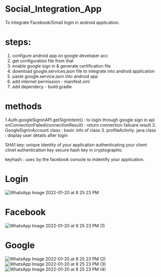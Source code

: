 # Social_Integration_App
To integrate Facebook/Gmail login in android application.

# steps:
1. configure android app on google developer acc
2. get configuration file from that
3. enable google sign in & generate certification file
4. download google.services.json file to integrate into android application
5. paste google.service.json into android app
6. add internet permission - manifest.xml
7. add dependecy - build.gradle

# methods
1.Auth.googleSigninAPI.getSignIntent() : to login through google sign in api
onConnectionFailed(connectionResult) : return connection failuare result
2. GoogleSigninAccount class : basic info of class
3. profileActivity. java class : display user details after login

SHA1 key: unique identity of your application authenticating your client
clinet authentication key 
secure hash key in cryptographic

keyhash : usec by the facebook console to indentify your application.


# Login
![WhatsApp Image 2022-01-20 at 8 25 23 PM](https://user-images.githubusercontent.com/91388114/150397492-e6c77652-a687-4068-898a-91958fd5a724.jpeg)
# Facebook
![WhatsApp Image 2022-01-20 at 8 25 23 PM (1)](https://user-images.githubusercontent.com/91388114/150397541-3998a6f6-94a4-4863-8250-9123f854f8d4.jpeg)
# Google
![WhatsApp Image 2022-01-20 at 8 25 23 PM (2)](https://user-images.githubusercontent.com/91388114/150397582-5186c7fa-bd44-439d-8549-9e9f7b73a2fe.jpeg)
![WhatsApp Image 2022-01-20 at 8 25 23 PM (3)](https://user-images.githubusercontent.com/91388114/150397606-cfe628e5-b8b0-401b-b027-7abd2410d6ef.jpeg)
![WhatsApp Image 2022-01-20 at 8 25 23 PM (4)](https://user-images.githubusercontent.com/91388114/150397630-b48e3a2d-6314-4aaf-be60-eaa39ed9837e.jpeg)
